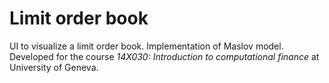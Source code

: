 # Limit order book

UI to visualize a limit order book. Implementation of Maslov model. Developed for the course *14X030: Introduction to computational finance* at University of Geneva.

